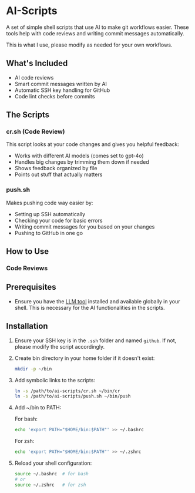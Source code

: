 # AI-Scripts

A set of simple shell scripts that use AI to make git workflows easier. These tools help with code reviews and writing commit messages automatically.

This is what I use, please modify as needed for your own workflows.

## What's Included

- AI code reviews
- Smart commit messages written by AI
- Automatic SSH key handling for GitHub
- Code lint checks before commits

## The Scripts

### cr.sh (Code Review)
This script looks at your code changes and gives you helpful feedback:
- Works with different AI models (comes set to gpt-4o)
- Handles big changes by trimming them down if needed
- Shows feedback organized by file
- Points out stuff that actually matters

### push.sh
Makes pushing code way easier by:
- Setting up SSH automatically
- Checking your code for basic errors
- Writing commit messages for you based on your changes
- Pushing to GitHub in one go

## How to Use

### Code Reviews

## Prerequisites

- Ensure you have the [LLM tool](https://llm.datasette.io/en/stable/) installed and available globally in your shell. This is necessary for the AI functionalities in the scripts.

## Installation

1. Ensure your SSH key is in the `.ssh` folder and named `github`. If not, please modify the script accordingly.

2. Create bin directory in your home folder if it doesn't exist:
   ```bash
   mkdir -p ~/bin
   ```

3. Add symbolic links to the scripts:
   ```bash
   ln -s /path/to/ai-scripts/cr.sh ~/bin/cr
   ln -s /path/to/ai-scripts/push.sh ~/bin/push
   ```

4. Add ~/bin to PATH:

   For bash:
   ```bash
   echo 'export PATH="$HOME/bin:$PATH"' >> ~/.bashrc
   ```

   For zsh:
   ```bash
   echo 'export PATH="$HOME/bin:$PATH"' >> ~/.zshrc
   ```

5. Reload your shell configuration:
   ```bash
   source ~/.bashrc  # for bash
   # or
   source ~/.zshrc   # for zsh
   ```

